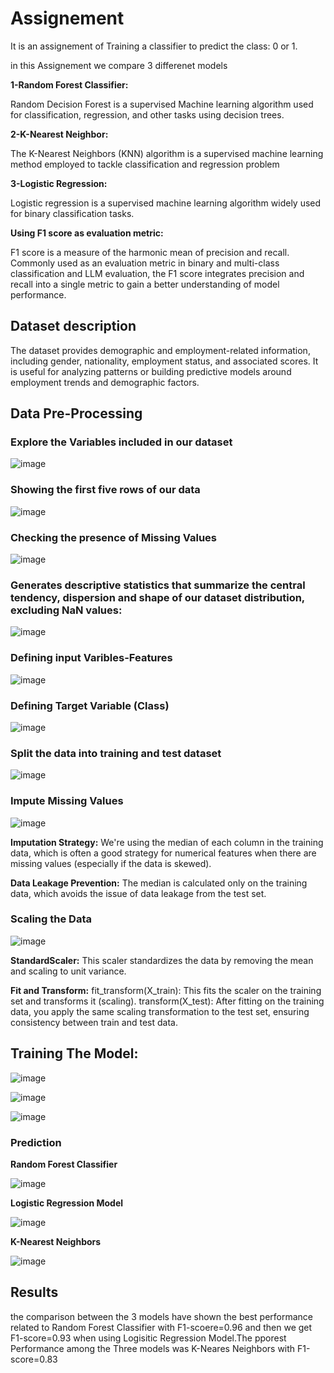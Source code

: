 # Assignement

It is an assignement of Training a classifier to predict the class: 0 or 1.

in this Assignement we compare 3 differenet models 

__1-Random Forest Classifier:__

Random Decision Forest is a supervised Machine learning algorithm used for classification, regression, and other tasks using decision trees.

__2-K-Nearest Neighbor:__

The K-Nearest Neighbors (KNN) algorithm is a supervised machine learning method employed to tackle classification and regression problem

__3-Logistic Regression:__

Logistic regression is a supervised machine learning algorithm widely used for binary classification tasks.


__Using F1 score as evaluation metric:__

F1 score is a measure of the harmonic mean of precision and recall. Commonly used as an evaluation metric in binary and multi-class classification and LLM evaluation, the F1 score integrates precision and recall into a single metric to gain a better understanding of model performance.  

## Dataset description

The dataset provides demographic and employment-related information, including gender, nationality, employment status, and associated scores. It is useful for analyzing patterns or building predictive models around employment trends and demographic factors.

## Data Pre-Processing

### Explore the Variables included in our dataset

![image](https://github.com/user-attachments/assets/23fceb28-ac7f-4999-a5ec-e21e2cbc943e)

### Showing the first five rows of our data

![image](https://github.com/user-attachments/assets/00022713-5055-4c59-b609-5cdeb15de078)

### Checking the presence of Missing Values

![image](https://github.com/user-attachments/assets/7b290390-29c8-4a09-9b72-ee2e3aefd51d)

### Generates descriptive statistics that summarize the central tendency, dispersion and shape of our dataset distribution, excluding NaN values:

![image](https://github.com/user-attachments/assets/7ef5f7a6-4729-4b77-bd67-fb8974b72578)

### Defining input Varibles-Features

![image](https://github.com/user-attachments/assets/6b573ceb-3f96-4ca3-aa32-466a724a1dcc)

### Defining Target Variable (Class)

![image](https://github.com/user-attachments/assets/b86a2255-2a8a-443c-b717-151de693e102)

### Split the data into training and test dataset

![image](https://github.com/user-attachments/assets/a16a0b77-6379-4543-a58e-4474d233599a)

### Impute Missing Values

![image](https://github.com/user-attachments/assets/a5132b1e-e004-40a3-9487-4ba89b273cca)

__Imputation Strategy:__ We're using the median of each column in the training data, which is often a good strategy for numerical features when there are missing values (especially if the data is skewed).

__Data Leakage Prevention:__ The median is calculated only on the training data, which avoids the issue of data leakage from the test set.

### Scaling the Data

![image](https://github.com/user-attachments/assets/a66247ff-4493-493b-acdf-e808fab97942)

__StandardScaler:__ This scaler standardizes the data by removing the mean and scaling to unit variance.

__Fit and Transform:__
fit_transform(X_train): This fits the scaler on the training set and transforms it (scaling).
transform(X_test): After fitting on the training data, you apply the same scaling transformation to the test set, ensuring consistency between train and test data.

## Training The Model:

![image](https://github.com/user-attachments/assets/78a530aa-e950-425f-98a7-80e9c90256e2)

![image](https://github.com/user-attachments/assets/c6b0c835-2b67-4994-afc9-1de834a174c6)

![image](https://github.com/user-attachments/assets/8a698e02-ddae-4a93-ae08-784d97676a07)


### Prediction 


__Random Forest Classifier__

![image](https://github.com/user-attachments/assets/b00d7d6e-df23-4519-ba16-34913345032f)

__Logistic Regression Model__

![image](https://github.com/user-attachments/assets/611e6429-ad82-44ff-9fab-057c9be1fbd6)

__K-Nearest Neighbors__

![image](https://github.com/user-attachments/assets/4d6bd0d7-d851-4c33-8fc9-b0209ca91d2f)

## Results

the comparison between the 3 models have shown the best performance related to Random Forest Classifier with F1-scoere=0.96
and then we get F1-score=0.93 when using Logisitic Regression Model.The pporest Performance among the Three models was K-Neares Neighbors with F1-score=0.83


    
